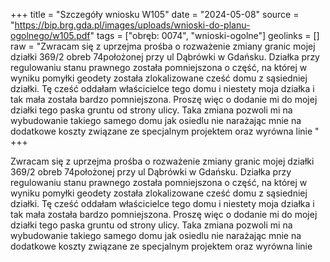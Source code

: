 +++
title = "Szczegóły wniosku W105"
date = "2024-05-08"
source = "https://bip.brg.gda.pl/images/uploads/wnioski-do-planu-ogolnego/w105.pdf"
tags = ["obręb: 0074", "wnioski-ogolne"]
geolinks = []
raw = "Zwracam się z uprzejma prośba o rozważenie zmiany granic mojej działki 369/2 obreb 74położonej przy ul Dąbrówki w Gdańsku. Działka przy regulowaniu stanu prawnego została pomniejszona o część, na której w wyniku pomyłki geodety została zlokalizowane cześć domu z sąsiedniej działki. Tę cześć oddałam właścicielce tego domu i niestety moja działka i tak mała została bardzo pomniejszona. Proszę więc o dodanie mi do mojej działki tego paska gruntu od strony ulicy. Taka zmiana pozwoli mi na wybudowanie takiego samego domu jak osiedlu nie narażając mnie na dodatkowe koszty związane ze specjalnym projektem oraz wyrówna linie "
+++

Zwracam się z uprzejma prośba o rozważenie zmiany granic mojej działki 369/2
obreb 74położonej przy ul Dąbrówki w Gdańsku. Działka przy regulowaniu stanu prawnego
została pomniejszona o część, na której w wyniku pomyłki geodety została zlokalizowane cześć
domu z sąsiedniej działki. Tę cześć oddałam właścicielce tego domu i niestety moja działka i tak
mała została bardzo pomniejszona. Proszę więc o dodanie mi do mojej działki tego paska gruntu
od strony ulicy. Taka zmiana pozwoli mi na wybudowanie takiego samego domu jak osiedlu nie
narażając mnie na dodatkowe koszty związane ze specjalnym projektem oraz wyrówna linie



